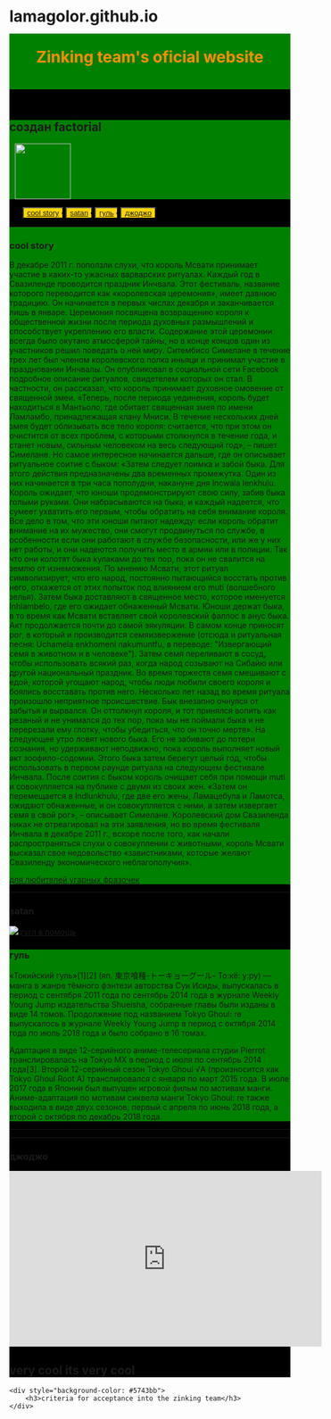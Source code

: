 # lamagolor.github.io
<html>
<head>
	<title>
		wery cool
	</title>
</head>
<body>
<link rel="stylesheet" type="text/css" href="wery cool.css">
	<div style="background-color: #000000">
<div style="position: relative;background-color: #008000;width: 100%;height: 100px; top: -25px;">	
<h1 style="position: relative;text-align: center; top: 25px;background-image: url(img/golub.png);color: #FF8C00;">Zinking team's oficial website</h1>
</div>
<section>
 <div style="background-color: #008000;">
  <h2>создан factorial</h2>
  <div style="margin-left: 10px;">
   <img src="https://image.flaticon.com/icons/png/512/57/57077.png" wildh="100px" height="100px">
 </div>
</section>
<div class="rox">
	 <ul>
		<button style="position: relative;background-color: #FFD700;"><li><a href="#cool stroy">cool story</a></li></button>
		<button style="position: relative;background-color: #FFD700;"><li><a href="#satan">satan</a></li></button>
		<button style="position: relative;background-color: #FFD700;"><li><a href="#not Evil">гуль</a></li></button>
		<button style="position: relative;background-color: #FFD700;"><li><a href="#12">джоджо</a></li></button>
	 </ul>
</div>
<section id="cool story">
<div style="background-color: #008000">	
<hr>
<h3>cool story</h3>
<p>В декабре 2011 г. поползли слухи, что король Мсвати принимает участие в каких-то ужасных варварских ритуалах. Каждый год в Свазиленде проводится праздник Инчвала. Этот фестиваль, название которого переводится как «королевская церемония», имеет давнюю традицию. Он начинается в первых числах декабря и заканчивается лишь в январе. Церемония посвящена возвращению короля к общественной жизни после периода духовных размышлений и способствует укреплению его власти.
Содержание этой церемонии всегда было окутано атмосферой тайны, но в конце концов один из участников решил поведать о ней миру. Ситембисо Симелане в течение трех лет был членом королевского полка иньяци и принимал участие в праздновании Инчвалы. Он опубликовал в социальной сети Facebook подробное описание ритуалов, свидетелем которых он стал. В частности, он рассказал, что король принимает духовное омовение от священной змеи.
«Теперь, после периода уединения, король будет находиться в Мантьоло, где обитает священная змея по имени Ламламбо, принадлежащая клану Мниси. В течение нескольких дней змея будет облизывать все тело короля: считается, что при этом он очистится от всех проблем, с которыми столкнулся в течение года, и станет новым, сильным человеком на весь следующий год», – пишет Симелане. Но самое интересное начинается дальше, где он описывает ритуальное соитие с быком:
«Затем следует поимка и забой быка. Для этого действия предназначены два временных промежутка. Один из них начинается в три часа пополудни, накануне дня Incwala lenkhulu. Король ожидает, что юноши продемонстрируют свою силу, забив быка голыми руками. Они набрасываются на быка, и каждый надеется, что сумеет ухватить его первым, чтобы обратить на себя внимание короля. Все дело в том, что эти юноши питают надежду: если король обратит внимание на их мужество, они смогут продвинуться по службе, в особенности если они работают в службе безопасности, или же у них нет работы, и они надеются получить место в армии или в полиции. Так что они колотят быка кулаками до тех пор, пока он не свалится на землю от изнеможения. По мнению Мсвати, этот ритуал символизирует, что его народ, постоянно пытающийся восстать против него, откажется от этих попыток под влиянием его muti (волшебного зелья). Затем быка доставляют в священное место, которое именуется Inhlambelo, где его ожидает обнаженный Мсвати. Юноши держат быка, в то время как Мсвати вставляет свой королевский фаллос в анус быка. Акт продолжается почти до самой эякуляции.
В самом конце приносят рог, в который и производится семяизвержение (отсюда и ритуальная песня: Uchamela enkhomeni nakumuntfu, в переводе: "Извергающий семя в животном и в человеке"). Затем семя переливают в сосуд, чтобы использовать всякий раз, когда народ созывают на Сибайю или другой национальный праздник. Во время торжеств семя смешивают с едой, которой угощают народ, чтобы люди любили своего короля и боялись восставать против него.
Несколько лет назад во время ритуала произошло неприятное происшествие. Бык внезапно очнулся от забытья и вырвался. Он оттолкнул короля, и тот принялся вопить как резаный и не унимался до тех пор, пока мы не поймали быка и не перерезали ему глотку, чтобы убедиться, что он точно мертв».
На следующее утро ловят нового быка. Его не забивают до потери сознания, но удерживают неподвижно, пока король выполняет новый акт зоофило-содомии. Этого быка затем берегут целый год, чтобы использовать в первом раунде ритуала на следующем фестивале Инчвала. После соития с быком король очищает себя при помощи muti и совокупляется на публике с двумя из своих жен.
«Затем он перемещается в Indlunkhulu, где две его жены, Ламацебула и Ламотса, ожидают обнаженные, и он совокупляется с ними, а затем извергает семя в свой рог», – описывает Симелане.
Королевский дом Свазиленда никак не отреагировал на эти заявления, но во время фестиваля Инчвала в декабре 2011 г., вскоре после того, как начали распространяться слухи о совокуплении с животными, король Мсвати высказал свое недовольство «завистниками, которые желают Свазиленду экономического неблагополучия».
 <div>
  <a href="https://vk.com/club195277141">для любителей угарных фразочек</a>
 </div></p>
</div>
<hr>
</section>
<section id="satan">
	<div>
		<h3>satan</h3>
		 <img src="https://i.gifer.com/origin/94/9497ac07b58bd086b0953bac839fcd05_w200.gif">
		<a href="https://vk.com/im?peers=432992225&sel=c4">гугл в помощь</a>
	</div>	
</section>
<section id="not Evil">
	<div style="background-color: #008000">
 <h3>гуль</h3>
  <p>«Токийский гуль»[1][2] (яп. 東京喰種-トーキョーグール- То:кё: у:ру) — манга в жанре тёмного фэнтези авторства Суи Исиды, выпускалась в период с сентября 2011 года по сентябрь 2014 года в журнале Weekly Young Jump издательства Shueisha, cобранные главы были изданы в виде 14 томов. Продолжение под названием Tokyo Ghoul: re выпускалось в журнале Weekly Young Jump в период с октября 2014 года по июль 2018 года и было собрано в 16 томах.

Адаптация в виде 12-серийного аниме-телесериала студии Pierrot транслировалась на Tokyo MX в период с июля по сентябрь 2014 года[3]. Второй 12-серийный сезон Tokyo Ghoul √A (произносится как Tokyo Ghoul Root A) транслировался с января по март 2015 года. В июле 2017 года в Японии был выпущен игровой фильм по мотивам манги. Аниме-адаптация по мотивам сиквела манги Tokyo Ghoul: re также выходила в виде двух сезонов; первый с апреля по июнь 2018 года, а второй с октября по декабрь 2018 года.</p>
</div>
</section>
<section id="12">
<hr>
<hr>
 <h3>джоджо</h3>
 <iframe width="560" height="315" src="https://www.youtube.com/embed/X_adKeGcmhg" title="YouTube video player" frameborder="0" allow="accelerometer; autoplay; clipboard-write; encrypted-media; gyroscope; picture-in-picture" allowfullscreen></iframe>	
</section>
 <div class="frt">
  <section>
	  <h2>very cool its very cool</h2>
  </secton>
</div>	
</div>	
	
	<div style="background-color: #5743bb">
		<h3>criteria for acceptance into the zinking team</h3>
	</div>



